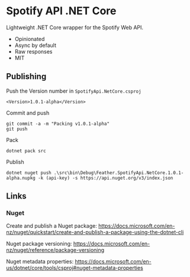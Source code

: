 # Spotify API .NET Core

Lightweight .NET Core wrapper for the Spotify Web API.

* Opinionated
* Async by default
* Raw responses
* MIT

## Publishing

Push the Version number in `SpotifyApi.NetCore.csproj`

    <Version>1.0.1-alpha</Version>

Commit and push

    git commit -a -m "Packing v1.0.1-alpha"
    git push

Pack

    dotnet pack src

Publish

    dotnet nuget push .\src\bin\Debug\Feather.SpotifyApi.NetCore.1.0.1-alpha.nupkg -k (api-key) -s https://api.nuget.org/v3/index.json

## Links

### Nuget

Create and publish a Nuget package: <https://docs.microsoft.com/en-nz/nuget/quickstart/create-and-publish-a-package-using-the-dotnet-cli>

Nuget package versioning: <https://docs.microsoft.com/en-nz/nuget/reference/package-versioning>

Nuget metadata properties: <https://docs.microsoft.com/en-us/dotnet/core/tools/csproj#nuget-metadata-properties>